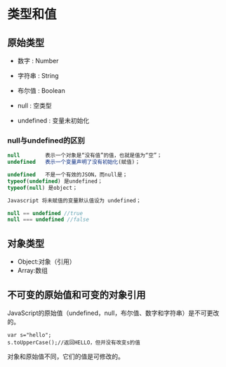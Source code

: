 # 类型和值

## 原始类型

- 数字 : Number
- 字符串 : String
- 布尔值 : Boolean

- null : 空类型
- undefined : 变量未初始化

### null与undefined的区别

```javascript
null 		表示一个对象是“没有值”的值，也就是值为“空”；
undefined 	表示一个变量声明了没有初始化(赋值)；

undefined   不是一个有效的JSON，而null是；
typeof(undefined) 是undefined；
typeof(null) 是object；

Javascript 将未赋值的变量默认值设为 undefined；

null == undefined //true
null === undefined //false
```

## 对象类型

- Object:对象（引用）
- Array:数组

## 不可变的原始值和可变的对象引用

JavaScript的原始值（undefined，null，布尔值、数字和字符串）是不可更改的。

```
var s="hello";
s.toUpperCase();//返回HELLO，但并没有改变s的值
```

对象和原始值不同，它们的值是可修改的。